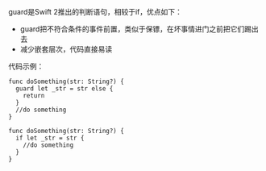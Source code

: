 guard是Swift 2推出的判断语句，相较于if，优点如下：
* guard把不符合条件的事件前置，类似于保镖，在坏事情进门之前把它们踢出去
* 减少嵌套层次，代码直接易读

代码示例：

```
func doSomething(str: String?) {
  guard let _str = str else {
    return
  }
  //do something
}

func doSomething(str: String?) {
  if let _str = str {
    //do something
  }
}
```
